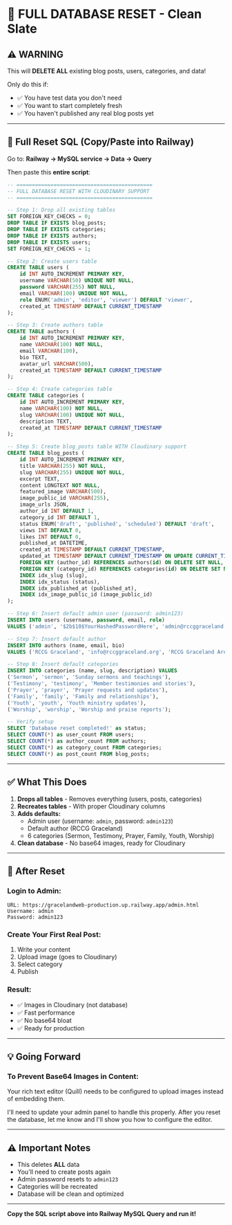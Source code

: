 # 🔄 FULL DATABASE RESET - Clean Slate

## ⚠️ WARNING
This will **DELETE ALL** existing blog posts, users, categories, and data!

Only do this if:
- ✅ You have test data you don't need
- ✅ You want to start completely fresh
- ✅ You haven't published any real blog posts yet

---

## 🚀 Full Reset SQL (Copy/Paste into Railway)

Go to: **Railway → MySQL service → Data → Query**

Then paste this **entire script**:

```sql
-- ============================================
-- FULL DATABASE RESET WITH CLOUDINARY SUPPORT
-- ============================================

-- Step 1: Drop all existing tables
SET FOREIGN_KEY_CHECKS = 0;
DROP TABLE IF EXISTS blog_posts;
DROP TABLE IF EXISTS categories;
DROP TABLE IF EXISTS authors;
DROP TABLE IF EXISTS users;
SET FOREIGN_KEY_CHECKS = 1;

-- Step 2: Create users table
CREATE TABLE users (
    id INT AUTO_INCREMENT PRIMARY KEY,
    username VARCHAR(50) UNIQUE NOT NULL,
    password VARCHAR(255) NOT NULL,
    email VARCHAR(100) UNIQUE NOT NULL,
    role ENUM('admin', 'editor', 'viewer') DEFAULT 'viewer',
    created_at TIMESTAMP DEFAULT CURRENT_TIMESTAMP
);

-- Step 3: Create authors table
CREATE TABLE authors (
    id INT AUTO_INCREMENT PRIMARY KEY,
    name VARCHAR(100) NOT NULL,
    email VARCHAR(100),
    bio TEXT,
    avatar_url VARCHAR(500),
    created_at TIMESTAMP DEFAULT CURRENT_TIMESTAMP
);

-- Step 4: Create categories table
CREATE TABLE categories (
    id INT AUTO_INCREMENT PRIMARY KEY,
    name VARCHAR(100) NOT NULL,
    slug VARCHAR(100) UNIQUE NOT NULL,
    description TEXT,
    created_at TIMESTAMP DEFAULT CURRENT_TIMESTAMP
);

-- Step 5: Create blog_posts table WITH Cloudinary support
CREATE TABLE blog_posts (
    id INT AUTO_INCREMENT PRIMARY KEY,
    title VARCHAR(255) NOT NULL,
    slug VARCHAR(255) UNIQUE NOT NULL,
    excerpt TEXT,
    content LONGTEXT NOT NULL,
    featured_image VARCHAR(500),
    image_public_id VARCHAR(255),
    image_urls JSON,
    author_id INT DEFAULT 1,
    category_id INT DEFAULT 1,
    status ENUM('draft', 'published', 'scheduled') DEFAULT 'draft',
    views INT DEFAULT 0,
    likes INT DEFAULT 0,
    published_at DATETIME,
    created_at TIMESTAMP DEFAULT CURRENT_TIMESTAMP,
    updated_at TIMESTAMP DEFAULT CURRENT_TIMESTAMP ON UPDATE CURRENT_TIMESTAMP,
    FOREIGN KEY (author_id) REFERENCES authors(id) ON DELETE SET NULL,
    FOREIGN KEY (category_id) REFERENCES categories(id) ON DELETE SET NULL,
    INDEX idx_slug (slug),
    INDEX idx_status (status),
    INDEX idx_published_at (published_at),
    INDEX idx_image_public_id (image_public_id)
);

-- Step 6: Insert default admin user (password: admin123)
INSERT INTO users (username, password, email, role) 
VALUES ('admin', '$2b$10$YourHashedPasswordHere', 'admin@rccggraceland.org', 'admin');

-- Step 7: Insert default author
INSERT INTO authors (name, email, bio) 
VALUES ('RCCG Graceland', 'info@rccggraceland.org', 'RCCG Graceland Area HQ - Apapa Family');

-- Step 8: Insert default categories
INSERT INTO categories (name, slug, description) VALUES
('Sermon', 'sermon', 'Sunday sermons and teachings'),
('Testimony', 'testimony', 'Member testimonies and stories'),
('Prayer', 'prayer', 'Prayer requests and updates'),
('Family', 'family', 'Family and relationships'),
('Youth', 'youth', 'Youth ministry updates'),
('Worship', 'worship', 'Worship and praise reports');

-- Verify setup
SELECT 'Database reset completed!' as status;
SELECT COUNT(*) as user_count FROM users;
SELECT COUNT(*) as author_count FROM authors;
SELECT COUNT(*) as category_count FROM categories;
SELECT COUNT(*) as post_count FROM blog_posts;
```

---

## ✅ What This Does

1. **Drops all tables** - Removes everything (users, posts, categories)
2. **Recreates tables** - With proper Cloudinary columns
3. **Adds defaults:**
   - Admin user (username: `admin`, password: `admin123`)
   - Default author (RCCG Graceland)
   - 6 categories (Sermon, Testimony, Prayer, Family, Youth, Worship)
4. **Clean database** - No base64 images, ready for Cloudinary

---

## 🎯 After Reset

### **Login to Admin:**
```
URL: https://gracelandweb-production.up.railway.app/admin.html
Username: admin
Password: admin123
```

### **Create Your First Real Post:**
1. Write your content
2. Upload image (goes to Cloudinary)
3. Select category
4. Publish

### **Result:**
- ✅ Images in Cloudinary (not database)
- ✅ Fast performance
- ✅ No base64 bloat
- ✅ Ready for production

---

## 💡 Going Forward

### **To Prevent Base64 Images in Content:**

Your rich text editor (Quill) needs to be configured to upload images instead of embedding them.

I'll need to update your admin panel to handle this properly. After you reset the database, let me know and I'll show you how to configure the editor.

---

## ⚠️ Important Notes

- This deletes **ALL** data
- You'll need to create posts again
- Admin password resets to `admin123`
- Categories will be recreated
- Database will be clean and optimized

---

**Copy the SQL script above into Railway MySQL Query and run it!**
